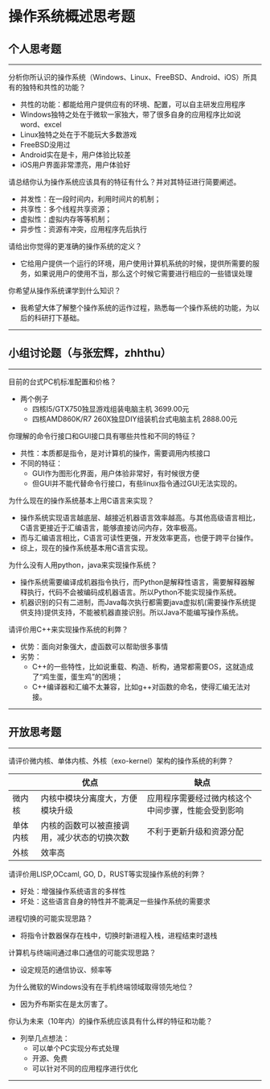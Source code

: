 # 操作系统概述思考题

## 个人思考题

---

分析你所认识的操作系统（Windows、Linux、FreeBSD、Android、iOS）所具有的独特和共性的功能？
-  共性的功能：都能给用户提供应有的环境、配置，可以自主研发应用程序
-  Windows独特之处在于微软一家独大，带了很多自身的应用程序比如说word、excel
-  Linux独特之处在于不能玩大多数游戏
-  FreeBSD没用过
-  Android实在是卡，用户体验比较差
-  iOS用户界面非常漂亮，用户体验好

>  

请总结你认为操作系统应该具有的特征有什么？并对其特征进行简要阐述。
- 并发性：在一段时间内，利用时间片的机制；
- 共享性：多个线程共享资源；
- 虚拟性：虚拟内存等等机制；
- 异步性：资源有冲突，应用程序先后执行

>   

请给出你觉得的更准确的操作系统的定义？
- 它给用户提供一个运行的环境，用户使用计算机系统的时候，提供所需要的服务，如果说用户的使用不当，那么这个时候它需要进行相应的一些错误处理 

>   

你希望从操作系统课学到什么知识？
- 我希望大体了解整个操作系统的运作过程，熟悉每一个操作系统的功能，为以后的科研打下基础。

>   

---

## 小组讨论题（与张宏辉，zhhthu）

---

目前的台式PC机标准配置和价格？
- 两个例子
  - 四核I5/GTX750独显游戏组装电脑主机 3699.00元
  - 四核AMD860K/R7 260X独显DIY组装机台式电脑主机 2888.00元

> 

你理解的命令行接口和GUI接口具有哪些共性和不同的特征？
- 共性：本质都是指令，是对计算机的操作，需要调用内核接口
- 不同的特征：
  - GUI作为图形化界面，用户体验非常好，有时候很方便
  - 但GUI并不能代替命令行接口，有些linux指令通过GUI无法实现的。

> 

为什么现在的操作系统基本上用C语言来实现？
- 操作系统实现语言越底层、越接近机器语言效率越高。与其他高级语言相比，C语言更接近于汇编语言，能够直接访问内存，效率极高。
- 而与汇编语言相比，C语言可读性更强，开发效率更高，也便于跨平台操作。
- 综上，现在的操作系统基本用C语言实现。

>  

为什么没有人用python，java来实现操作系统？
- 操作系统需要编译成机器指令执行，而Python是解释性语言，需要解释器解释执行，代码不会被编码成机器语言。所以Python不能实现操作系统。
- 机器识别的只有二进制，而Java每次执行都需要java虚拟机(需要操作系统提供支持)提供支持，不能被机器直接识别。所以Java不能编写操作系统。

>  

请评价用C++来实现操作系统的利弊？
- 优势：面向对象强大，虚函数可以帮助很多事情
- 劣势：
  - C++的一些特性，比如说重载、构造、析构，通常都需要OS，这就造成了“鸡生蛋，蛋生鸡”的困境；
  - C++编译器和汇编不太兼容，比如g++对函数的命名，使得汇编无法对接。

>  

---

## 开放思考题

---

请评价微内核、单体内核、外核（exo-kernel）架构的操作系统的利弊？

|          | 优点                                         | 缺点                                               |
|----------|----------------------------------------------|----------------------------------------------------|
| 微内核   | 内核中模块分离度大，方便模块升级             | 应用程序需要经过微内核这个中间步骤，性能会受到影响 |
| 单体内核 | 内核的函数可以被直接调用，减少状态的切换次数 | 不利于更新升级和资源分配                           |
| 外核     | 效率高                                       |                                                    |

>  

请评价用LISP,OCcaml, GO, D，RUST等实现操作系统的利弊？
- 好处：增强操作系统语言的多样性
- 坏处：这些语言自身的特性并不能满足一些操作系统的需要求

>  

进程切换的可能实现思路？
- 将指令计数器保存在栈中，切换时新进程入栈，进程结束时退栈

>  

计算机与终端间通过串口通信的可能实现思路？
- 设定规范的通信协议、频率等

>  

为什么微软的Windows没有在手机终端领域取得领先地位？
- 因为乔布斯实在是太厉害了。

>  

你认为未来（10年内）的操作系统应该具有什么样的特征和功能？
- 列举几点想法：
  - 可以单个PC实现分布式处理  
  - 开源、免费
  - 可以针对不同的应用程序进行优化

>  

---
